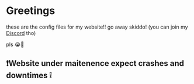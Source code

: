 # Greetings
these are the config files for my website!! go away skiddo!
(you can join my [Discord](https://discord.gg/aCrMrEwEak) tho)

pls 😭🙏
## ❗Website under maitenence expect crashes and downtimes ❕
